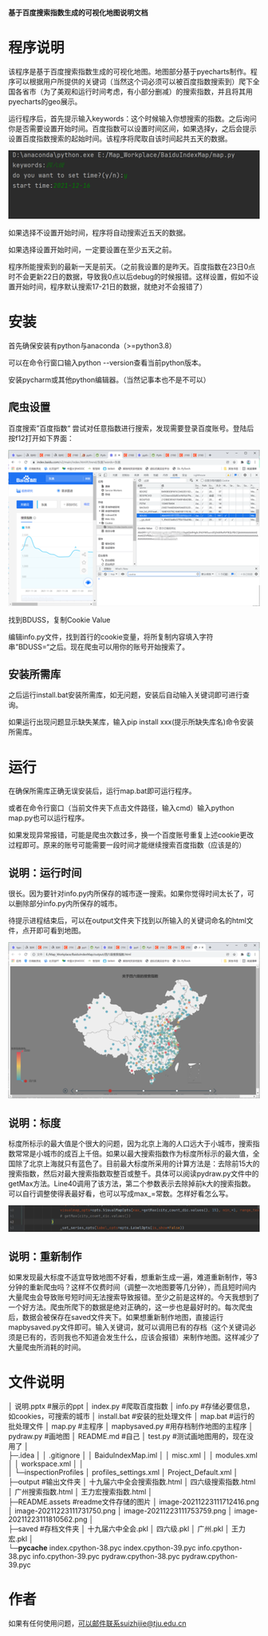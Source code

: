 **基于百度搜索指数生成的可视化地图说明文档**

# 程序说明

该程序是基于百度搜索指数生成的可视化地图。地图部分基于pyecharts制作。程序可以根据用户所提供的关键词（当然这个词必须可以被百度指数搜索到）爬下全国各省市（为了美观和运行时间考虑，有小部分删减）的搜索指数，并且将其用pyecharts的geo展示。

运行程序后，首先提示输入keywords：这个时候输入你想搜索的指数。之后询问你是否需要设置开始时间。百度指数可以设置时间区间，如果选择y，之后会提示设置百度指数搜索的起始时间。该程序将爬取自该时间起共五天的数据。

![image-20211223111712416](README.assets/image-20211223111712416.png)

如果选择不设置开始时间，程序将自动搜索近五天的数据。

如果选择设置开始时间，一定要设置在至少五天之前。

程序所能搜索到的最新一天是前天。（之前我设置的是昨天。百度指数在23日0点时不会更新22日的数据，导致我0点以后debug的时候报错。这样设置，假如不设置开始时间，程序默认搜索17-21日的数据，就绝对不会报错了）

# 安装

首先确保安装有python与anaconda（>=python3.8）

可以在命令行窗口输入python --version查看当前python版本。

安装pycharm或其他python编辑器。（当然记事本也不是不可以）

## 爬虫设置

百度搜索”百度指数“ 尝试对任意指数进行搜索，发现需要登录百度账号。登陆后按f12打开如下界面：

![image-20211223111731750](README.assets/image-20211223111731750.png)

找到BDUSS，复制Cookie Value

编辑info.py文件，找到首行的cookie变量，将所复制内容填入字符串”BDUSS=“之后。现在爬虫可以用你的账号开始搜索了。

## 安装所需库

之后运行install.bat安装所需库，如无问题，安装后自动输入关键词即可进行查询。

如果运行出现问题显示缺失某库，输入pip install xxx(提示所缺失库名)命令安装所需库。

# 运行

在确保所需库正确无误安装后，运行map.bat即可运行程序。

或者在命令行窗口（当前文件夹下点击文件路径，输入cmd）输入python map.py也可以运行程序。

如果发现异常报错，可能是爬虫次数过多，换一个百度账号重复上述cookie更改过程即可。原来的账号可能需要一段时间才能继续搜索百度指数（应该是的）

## 说明：运行时间

很长。因为要针对info.py内所保存的城市逐一搜索。如果你觉得时间太长了，可以删除部分info.py内所保存的城市。

待提示进程结束后，可以在output文件夹下找到以所输入的关键词命名的html文件，点开即可看到地图。

![image-20211223111753759](README.assets/image-20211223111753759.png)

## 说明：标度

标度所标示的最大值是个很大的问题，因为北京上海的人口远大于小城市，搜索指数常常是小城市的成百上千倍。如果以最大搜索指数作为标度所标示的最大值，全国除了北京上海就只有蓝色了。目前最大标度所采用的计算方法是：去除前15大的搜索指数，然后对最大搜索指数取整百或整千。具体可以阅读pydraw.py文件中的getMax方法。Line40调用了该方法，第二个参数表示去除掉前k大的搜索指数。可以自行调整使得表最好看，也可以写成max_=常数。怎样好看怎么写。

![image-20211223111810562](README.assets/image-20211223111810562.png)

## 说明：重新制作

如果发现最大标度不适宜导致地图不好看，想重新生成一遍，难道重新制作，等3分钟的重新爬虫吗？这样不仅费时间（调整一次地图要等几分钟），而且短时间内大量爬虫会导致账号短时间无法搜索导致报错。至少之前是这样的。今天我想到了一个好方法。爬虫所爬下的数据是绝对正确的，这一步也是最好时的。每次爬虫后，数据会被保存在saved文件夹下。如果想重新制作地图，直接运行mapbysaved.py文件即可。输入关键词，就可以调用已有的存档（这个关键词必须是已有的，否则我也不知道会发生什么，应该会报错）来制作地图。这样减少了大量爬虫所消耗的时间。

# 文件说明

│  说明.pptx                                                   #展示的ppt
│  index.py                                               #爬取百度指数
│  info.py  #存储必要信息，如cookies，可搜索的城市
│  install.bat                                     #安装的批处理文件
│  map.bat                                        #运行的批处理文件
│  map.py                                                            #主程序
│  mapbysaved.py               #用存档制作地图的主程序
│  pydraw.py                                                       #画地图
│  README.md                                                       #自己
│  test.py                       #测试画地图用的，现在没用了
│  
├─.idea
│  │  .gitignore
│  │  BaiduIndexMap.iml
│  │  misc.xml
│  │  modules.xml
│  │  workspace.xml
│  │  
│  └─inspectionProfiles
│          profiles_settings.xml
│          Project_Default.xml
│          
├─output                                                     #输出文件夹
│      十九届六中全会搜索指数.html
│      四六级搜索指数.html
│      广州搜索指数.html
│      王力宏搜索指数.html
│      
├─README.assets                #readme文件存储的图片
│      image-20211223111712416.png
│      image-20211223111731750.png
│      image-20211223111753759.png
│      image-20211223111810562.png
│      
├─saved                                                       #存档文件夹
│      十九届六中全会.pkl
│      四六级.pkl
│      广州.pkl
│      王力宏.pkl
│      
└─__pycache__
        index.cpython-38.pyc
        index.cpython-39.pyc
        info.cpython-38.pyc
        info.cpython-39.pyc
        pydraw.cpython-38.pyc
        pydraw.cpython-39.pyc

# 作者

如果有任何使用问题，可以邮件联系suizhijie@tju.edu.cn
